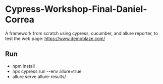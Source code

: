 # Cypress-Workshop-Final-Daniel-Correa
A framework from scratch using cypress, cucumber, and allure reporter, to test the web page: https://www.demoblaze.com/

## Run

* npm install
* npx cypress run --env allure=true
* allure serve allure-results/